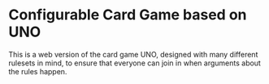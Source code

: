 # Configurable Card Game based on UNO

This is a web version of the card game UNO, designed with many different rulesets in mind, to ensure that everyone can join in when arguments about the rules happen.
